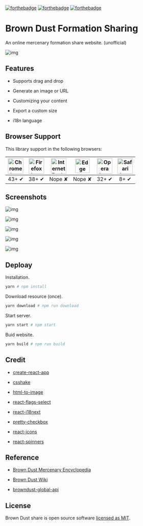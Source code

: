 [![forthebadge](https://forthebadge.com/images/badges/makes-people-smile.svg)](https://forthebadge.com)
[![forthebadge](https://forthebadge.com/images/badges/built-with-love.svg)](https://forthebadge.com)
[![forthebadge](https://forthebadge.com/images/badges/uses-badges.svg)](https://forthebadge.com)

# Brown Dust Formation Sharing

An online mercenary formation share website. (unofficial) 

![img](https://raw.githubusercontent.com/explooosion/browndust-share/master/public/favicon.png)

## Features

- Supports drag and drop

- Generate an image or URL

- Customizing your content

- Export a custom size

- i18n language

## Browser Support

This library support in the following browsers:

| <img src="http://i.imgur.com/NjIVmRO.png" width="48px" height="48px" alt="Chrome logo"> | <img src="http://i.imgur.com/o1m5RcQ.png" width="48px" height="48px" alt="Firefox logo"> | <img src="http://i.imgur.com/0R5whqc.png" width="48px" height="48px" alt="Internet Explorer logo"> | <img src="http://i.imgur.com/kQ1e7Mk.png" width="45px" height="45px" alt="Edge logo"> | <img src="http://i.imgur.com/FSJB8BL.png" width="48px" height="48px" alt="Opera logo"> | <img src="http://i.imgur.com/yLwF24I.png" width="48px" height="48px" alt="Safari logo"> |
|:---:|:---:|:---:|:---:|:---:|:---:|
| 43+ ✔ | 38+ ✔ | Nope ✘ | Nope ✘ | 32+ ✔ | 8+ ✔ |

## Screenshots

![img](https://raw.githubusercontent.com/explooosion/browndust-share/master/screenshots/1.jpg)

![img](https://raw.githubusercontent.com/explooosion/browndust-share/master/screenshots/2.png)

![img](https://raw.githubusercontent.com/explooosion/browndust-share/master/screenshots/3.png)

![img](https://raw.githubusercontent.com/explooosion/browndust-share/master/screenshots/4.png)

![img](https://raw.githubusercontent.com/explooosion/browndust-share/master/screenshots/5.png)

## Deploay

Installation.

```sh
yarn # npm install
```

Download resource (once).

```sh
yarn download # npm run download
```

Start server.

```sh
yarn start # npm start
```

Buid website.

```sh
yarn build # npm run build
```

## Credit

- [create-react-app](https://github.com/facebook/create-react-app)

- [csshake](https://elrumordelaluz.github.io/csshake)

- [html-to-image](https://github.com/bubkoo/html-to-image)

- [react-flags-select](https://github.com/ekwonye-richard/react-flags-select)

- [react-i18next](https://react.i18next.com/)

- [pretty-checkbox](https://github.com/lokesh-coder/pretty-checkbox)

- [react-icons](https://react-icons.netlify.com)

- [react-spinners](https://www.react-spinners.com)

## Reference

- [Brown Dust Mercenary Encyclopedia](https://book.browndust.app)

- [Brown Dust Wiki](https://browndust.wiki/wiki/Brown_Dust_Wiki)

- [browndust-global-api](https://browndust-global-api.pmang.cloud/book/getAllCharacters)

## License

Brown Dust share is open source software [licensed as MIT](https://github.com/explooosion/browndust-share/blob/master/LICENSE).

